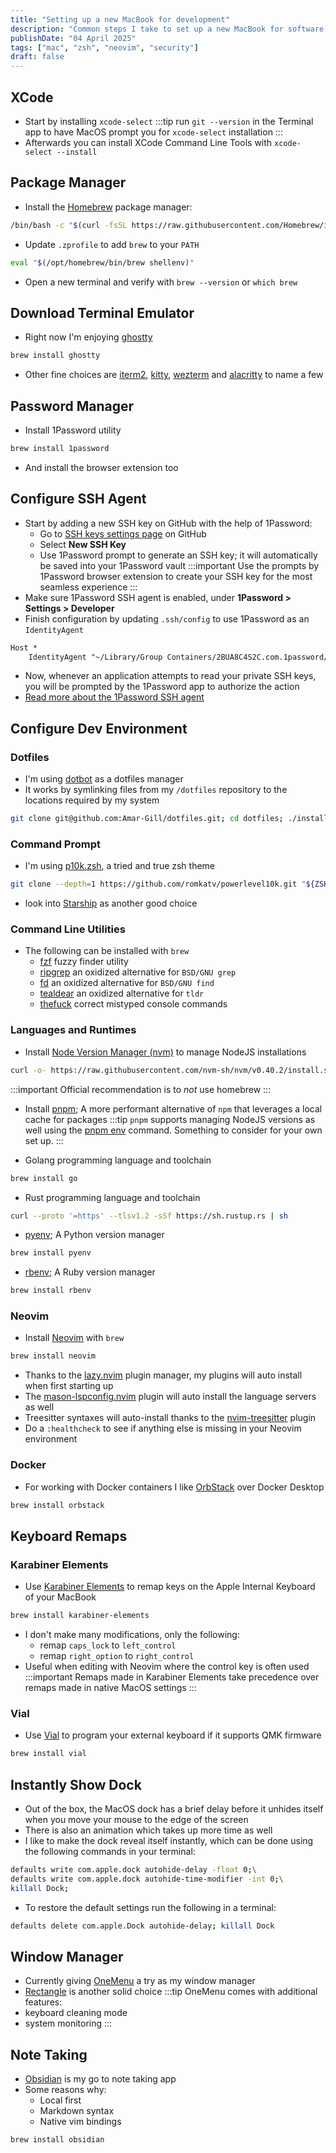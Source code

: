```yaml
---
title: "Setting up a new MacBook for development"
description: "Common steps I take to set up a new MacBook for software development"
publishDate: "04 April 2025"
tags: ["mac", "zsh", "neovim", "security"]
draft: false
---
```

## XCode
- Start by installing `xcode-select`
:::tip
run `git --version` in the Terminal app to have MacOS prompt you for `xcode-select` installation
:::
- Afterwards you can install XCode Command Line Tools with `xcode-select --install`

## Package Manager
- Install the [Homebrew](https://brew.sh/) package manager:

```zsh
/bin/bash -c "$(curl -fsSL https://raw.githubusercontent.com/Homebrew/install/HEAD/install.sh)"
```
- Update `.zprofile` to add `brew` to your `PATH`

```zsh title=".zprofile" ins={1}
eval "$(/opt/homebrew/bin/brew shellenv)"
```
- Open a new terminal and verify with `brew --version` or `which brew`

## Download Terminal Emulator
- Right now I'm enjoying [ghostty](https://ghostty.org/)
```zsh
brew install ghostty
```
- Other fine choices are [iterm2](https://iterm2.com/), [kitty](https://sw.kovidgoyal.net/kitty/), [wezterm](https://wezterm.org/) and [alacritty](https://alacritty.org/) to name a few

## Password Manager
- Install 1Password utility
```zsh
brew install 1password
```
- And install the browser extension too

## Configure SSH Agent
- Start by adding a new SSH key on GitHub with the help of 1Password:
  - Go to [SSH keys settings page](https://github.com/settings/keys) on GitHub
  - Select **New SSH Key**
  - Use 1Password prompt to generate an SSH key; it will automatically be saved into your 1Password vault
:::important
 Use the prompts by 1Password browser extension to create your SSH key for the most seamless experience
:::
- Make sure 1Password SSH agent is enabled, under **1Password > Settings > Developer**
- Finish configuration by updating `.ssh/config` to use 1Password as an `IdentityAgent`
```txt title=".ssh/config" ins={1-2}
Host *
	IdentityAgent "~/Library/Group Containers/2BUA8C4S2C.com.1password/t/agent.sock"
```
- Now, whenever an application attempts to read your private SSH keys, you will be prompted by the 1Password app to authorize the action
- [Read more about the 1Password SSH agent](https://developer.1password.com/docs/ssh/get-started)

## Configure Dev Environment
### Dotfiles
- I'm using [dotbot](https://github.com/anishathalye/dotbot) as a dotfiles manager
- It works by symlinking files from my `/dotfiles` repository to the locations required by my system
```zsh
git clone git@github.com:Amar-Gill/dotfiles.git; cd dotfiles; ./install
```

### Command Prompt
- I'm using [p10k.zsh](https://github.com/romkatv/powerlevel10k), a tried and true zsh theme
```zsh
git clone --depth=1 https://github.com/romkatv/powerlevel10k.git "${ZSH_CUSTOM:-$HOME/.oh-my-zsh/custom}/themes/powerlevel10k"
```
- look into [Starship](https://starship.rs/) as another good choice

### Command Line Utilities
- The following can be installed with `brew`
  - [fzf](https://github.com/junegunn/fzf) fuzzy finder utility
  - [ripgrep](https://github.com/BurntSushi/ripgrep) an oxidized alternative for `BSD/GNU grep`
  - [fd](https://github.com/sharkdp/fd) an oxidized alternative for `BSD/GNU find`
  - [tealdear](https://github.com/tealdeer-rs/tealdeer) an oxidized alternative for `tldr`
  - [thefuck](https://github.com/nvbn/thefuck) correct mistyped console commands

### Languages and Runtimes
- Install [Node Version Manager (nvm)](https://github.com/nvm-sh/nvm) to manage NodeJS installations
```zsh
curl -o- https://raw.githubusercontent.com/nvm-sh/nvm/v0.40.2/install.sh | bash
```
:::important
Official recommendation is to *not* use homebrew
:::

- Install [pnpm](https://pnpm.io/); A more performant alternative of `npm` that leverages a local cache for packages
:::tip
`pnpm` supports managing NodeJS versions as well using the [pnpm env](https://pnpm.io/cli/env) command. Something to consider for your own set up.
:::

- Golang programming language and toolchain
```zsh
brew install go
```

- Rust programming language and toolchain
```zsh
curl --proto '=https' --tlsv1.2 -sSf https://sh.rustup.rs | sh
```

- [pyenv](https://github.com/pyenv/pyenv); A Python version manager
```zsh
brew install pyenv
```

- [rbenv](https://rbenv.org/); A Ruby version manager
```zsh
brew install rbenv
```

### Neovim
- Install [Neovim](https://neovim.io/) with `brew`
```zsh
brew install neovim
```
- Thanks to the [lazy.nvim](https://github.com/folke/lazy.nvim) plugin manager, my plugins will auto install when first starting up
- The [mason-lspconfig.nvim](https://github.com/williamboman/mason-lspconfig.nvim) plugin will auto install the language servers as well
- Treesitter syntaxes will auto-install thanks to the [nvim-treesitter](https://github.com/nvim-treesitter/nvim-treesitter) plugin
- Do a `:healthcheck` to see if anything else is missing in your Neovim environment

### Docker
- For working with Docker containers I like [OrbStack](https://orbstack.dev/) over Docker Desktop
```zsh
brew install orbstack
```

## Keyboard Remaps
### Karabiner Elements
- Use [Karabiner Elements](https://karabiner-elements.pqrs.org/) to remap keys on the Apple Internal Keyboard of your MacBook
```zsh
brew install karabiner-elements
```
- I don't make many modifications, only the following:
  - remap `caps_lock` to `left_control`
  - remap `right_option` to `right_control`
- Useful when editing with Neovim where the control key is often used
:::important
Remaps made in Karabiner Elements take precedence over remaps made in native MacOS settings
:::

### Vial
- Use [Vial](https://get.vial.today/) to program your external keyboard if it supports QMK firmware
```zsh
brew install vial
```

## Instantly Show Dock
- Out of the box, the MacOS dock has a brief delay before it unhides itself when you move your mouse to the edge of the screen
- There is also an animation which takes up more time as well
- I like to make the dock reveal itself instantly, which can be done using the following commands in your terminal:
```zsh
defaults write com.apple.dock autohide-delay -float 0;\
defaults write com.apple.dock autohide-time-modifier -int 0;\
killall Dock;
```
- To restore the default settings run the following in a terminal:
```zsh
defaults delete com.apple.Dock autohide-delay; killall Dock
```

## Window Manager
- Currently giving [OneMenu](https://www.withmarko.com/one-menu) a try as my window manager
- [Rectangle](https://rectangleapp.com/) is another solid choice
:::tip
OneMenu comes with additional features:
- keyboard cleaning mode
- system monitoring
:::

## Note Taking
- [Obsidian](https://obsidian.md/) is my go to note taking app
- Some reasons why:
  - Local first
  - Markdown syntax
  - Native vim bindings
```zsh
brew install obsidian
```
